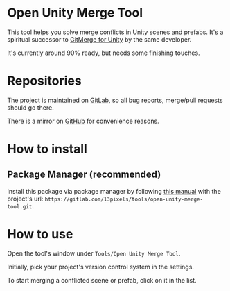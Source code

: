 # Open Unity Merge Tool
This tool helps you solve merge conflicts in Unity scenes and prefabs.
It's a spiritual successor to [GitMerge for Unity](https://flashg.github.io/GitMerge-for-Unity/) by the same developer.

It's currently around 90% ready, but needs some finishing touches.

# Repositories
The project is maintained on [GitLab](https://gitlab.com/13pixels/tools/open-unity-merge-tool), so all bug reports, merge/pull requests should go there.

There is a mirror on [GitHub](https://github.com/FlaShG/Open-Unity-Merge-Tool) for convenience reasons.

# How to install
## Package Manager (recommended)
Install this package via package manager by following [this manual](https://docs.unity3d.com/Manual/upm-ui-giturl.html) with the project's url:
`https://gitlab.com/13pixels/tools/open-unity-merge-tool.git`.

# How to use
Open the tool's window under `Tools/Open Unity Merge Tool`.

Initially, pick your project's version control system in the settings.

To start merging a conflicted scene or prefab, click on it in the list.
